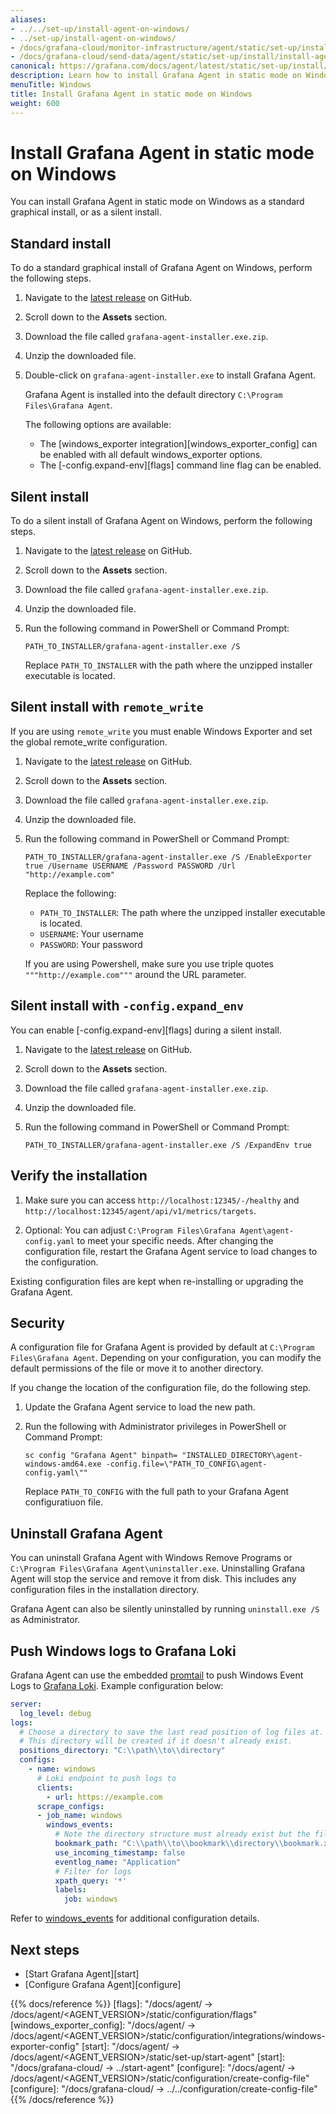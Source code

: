 ```yaml
---
aliases:
- ../../set-up/install-agent-on-windows/
- ../set-up/install-agent-on-windows/
- /docs/grafana-cloud/monitor-infrastructure/agent/static/set-up/install/install-agent-on-windows/
- /docs/grafana-cloud/send-data/agent/static/set-up/install/install-agent-on-windows/
canonical: https://grafana.com/docs/agent/latest/static/set-up/install/install-agent-on-windows/
description: Learn how to install Grafana Agent in static mode on Windows
menuTitle: Windows
title: Install Grafana Agent in static mode on Windows
weight: 600
---
```


# Install Grafana Agent in static mode on Windows

You can install Grafana Agent in static mode on Windows as a standard graphical install, or as a silent install.

## Standard install

To do a standard graphical install of Grafana Agent on Windows, perform the following steps.

1. Navigate to the [latest release](https://github.com/grafana/agent/releases) on GitHub.

1. Scroll down to the **Assets** section.

1. Download the file called `grafana-agent-installer.exe.zip`.

1. Unzip the downloaded file.

1. Double-click on `grafana-agent-installer.exe` to install Grafana Agent.

   Grafana Agent is installed into the default directory `C:\Program Files\Grafana Agent`.
   
   The following options are available:
   
   - The [windows_exporter integration][windows_exporter_config] can be enabled with all default windows_exporter options. 
   - The [-config.expand-env][flags] command line flag can be enabled.

## Silent install

To do a silent install of Grafana Agent on Windows, perform the following steps.

1. Navigate to the [latest release](https://github.com/grafana/agent/releases) on GitHub.

1. Scroll down to the **Assets** section.

1. Download the file called `grafana-agent-installer.exe.zip`.

1. Unzip the downloaded file.

1. Run the following command in PowerShell or Command Prompt:

   ```shell
   PATH_TO_INSTALLER/grafana-agent-installer.exe /S
   ```

   Replace `PATH_TO_INSTALLER` with the path where the unzipped installer executable is located.

## Silent install with `remote_write`

If you are using `remote_write` you must enable Windows Exporter and set the global remote_write configuration.

1. Navigate to the [latest release](https://github.com/grafana/agent/releases) on GitHub.

1. Scroll down to the **Assets** section.

1. Download the file called `grafana-agent-installer.exe.zip`.

1. Unzip the downloaded file.

1. Run the following command in PowerShell or Command Prompt:

   ```shell
   PATH_TO_INSTALLER/grafana-agent-installer.exe /S /EnableExporter true /Username USERNAME /Password PASSWORD /Url "http://example.com"
   ```

   Replace the following:

   - `PATH_TO_INSTALLER`: The path where the unzipped installer executable is located.
   - `USERNAME`: Your username
   - `PASSWORD`: Your password

   If you are using Powershell, make sure you use triple quotes `"""http://example.com"""` around the URL parameter.

## Silent install with `-config.expand_env`

You can enable [-config.expand-env][flags] during a silent install.

1. Navigate to the [latest release](https://github.com/grafana/agent/releases) on GitHub.

1. Scroll down to the **Assets** section.

1. Download the file called `grafana-agent-installer.exe.zip`.

1. Unzip the downloaded file.

1. Run the following command in PowerShell or Command Prompt:

   ```shell
   PATH_TO_INSTALLER/grafana-agent-installer.exe /S /ExpandEnv true
   ```

## Verify the installation

1. Make sure you can access `http://localhost:12345/-/healthy` and `http://localhost:12345/agent/api/v1/metrics/targets`.

1. Optional: You can adjust `C:\Program Files\Grafana Agent\agent-config.yaml` to meet your specific needs. After changing the configuration file, restart the Grafana Agent service to load changes to the configuration.

Existing configuration files are kept when re-installing or upgrading the Grafana Agent.

## Security

A configuration file for Grafana Agent is provided by default at `C:\Program Files\Grafana Agent`. Depending on your configuration, you can modify the default permissions of the file or move it to another directory.

If you change the location of the configuration file, do the following step.

1. Update the Grafana Agent service to load the new path.

1. Run the following with Administrator privileges in PowerShell or Command Prompt:

   ```shell
   sc config "Grafana Agent" binpath= "INSTALLED_DIRECTORY\agent-windows-amd64.exe -config.file=\"PATH_TO_CONFIG\agent-config.yaml\""
   ```

   Replace `PATH_TO_CONFIG` with the full path to your Grafana Agent configuratiuon file.

## Uninstall Grafana Agent

You can uninstall Grafana Agent with Windows Remove Programs or `C:\Program Files\Grafana Agent\uninstaller.exe`.
Uninstalling Grafana Agent will stop the service and remove it from disk. This includes any configuration files in the installation directory.

Grafana Agent can also be silently uninstalled by running `uninstall.exe /S` as Administrator.

## Push Windows logs to Grafana Loki

Grafana Agent can use the embedded [promtail](/docs/loki/latest/clients/promtail/) to push Windows Event Logs to [Grafana Loki](https://github.com/grafana/loki). Example configuration below:

```yaml
server:
  log_level: debug
logs:
  # Choose a directory to save the last read position of log files at.
  # This directory will be created if it doesn't already exist.
  positions_directory: "C:\\path\\to\\directory"
  configs:
    - name: windows
      # Loki endpoint to push logs to
      clients:
        - url: https://example.com
      scrape_configs:
      - job_name: windows
        windows_events:
          # Note the directory structure must already exist but the file will be created on demand
          bookmark_path: "C:\\path\\to\\bookmark\\directory\\bookmark.xml"
          use_incoming_timestamp: false
          eventlog_name: "Application"
          # Filter for logs
          xpath_query: '*'
          labels:
            job: windows
```

Refer to [windows_events](/docs/loki/latest/clients/promtail/configuration/#windows_events) for additional configuration details.

## Next steps

- [Start Grafana Agent][start]
- [Configure Grafana Agent][configure]

{{% docs/reference %}}
[flags]: "/docs/agent/ -> /docs/agent/<AGENT_VERSION>/static/configuration/flags"
[windows_exporter_config]: "/docs/agent/ -> /docs/agent/<AGENT_VERSION>/static/configuration/integrations/windows-exporter-config"
[start]: "/docs/agent/ -> /docs/agent/<AGENT_VERSION>/static/set-up/start-agent"
[start]: "/docs/grafana-cloud/ -> ../start-agent"
[configure]: "/docs/agent/ -> /docs/agent/<AGENT_VERSION>/static/configuration/create-config-file"
[configure]: "/docs/grafana-cloud/ -> ../../configuration/create-config-file"
{{% /docs/reference %}}
